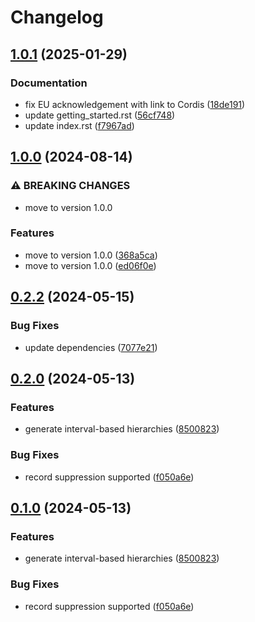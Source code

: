 # Changelog

## [1.0.1](https://github.com/IFCA-Advanced-Computing/anjana/compare/v1.0.0...v1.0.1) (2025-01-29)


### Documentation

* fix EU acknowledgement with link to Cordis ([18de191](https://github.com/IFCA-Advanced-Computing/anjana/commit/18de1913acb090eeba482484dc506266ee86b78f))
* update getting_started.rst ([56cf748](https://github.com/IFCA-Advanced-Computing/anjana/commit/56cf74846942e93374c008921b5d2d042bdfce38))
* update index.rst ([f7967ad](https://github.com/IFCA-Advanced-Computing/anjana/commit/f7967ad5884c30d926f2a3cd355d58d20f54951c))

## [1.0.0](https://github.com/IFCA-Advanced-Computing/anjana/compare/v0.2.2...v1.0.0) (2024-08-14)


### ⚠ BREAKING CHANGES

* move to version 1.0.0

### Features

* move to version 1.0.0 ([368a5ca](https://github.com/IFCA-Advanced-Computing/anjana/commit/368a5ca52886a343de2af42cb90e5df4dbc7fafd))
* move to version 1.0.0 ([ed06f0e](https://github.com/IFCA-Advanced-Computing/anjana/commit/ed06f0e4ce603bc01f1332d3cfdfa85b98bb5efa))

## [0.2.2](https://github.com/IFCA-Advanced-Computing/anjana/compare/v0.2.1...v0.2.2) (2024-05-15)


### Bug Fixes

* update dependencies ([7077e21](https://github.com/IFCA-Advanced-Computing/anjana/commit/7077e21be4252febb8fb033fa4cb4edd76a1d32e))

## [0.2.0](https://github.com/IFCA-Advanced-Computing/anjana/compare/v0.1.1...v0.2.0) (2024-05-13)


### Features

* generate interval-based hierarchies ([8500823](https://github.com/IFCA-Advanced-Computing/anjana/commit/850082334322b14f6c5d98975aa3d93fb95a860c))


### Bug Fixes

* record suppression supported ([f050a6e](https://github.com/IFCA-Advanced-Computing/anjana/commit/f050a6ebaf2e13ed159e3beac7635c9b9b4ccb14))

## [0.1.0](https://github.com/IFCA-Advanced-Computing/anjana/compare/v0.0.2...v0.1.0) (2024-05-13)


### Features

* generate interval-based hierarchies ([8500823](https://github.com/IFCA-Advanced-Computing/anjana/commit/850082334322b14f6c5d98975aa3d93fb95a860c))


### Bug Fixes

* record suppression supported ([f050a6e](https://github.com/IFCA-Advanced-Computing/anjana/commit/f050a6ebaf2e13ed159e3beac7635c9b9b4ccb14))
